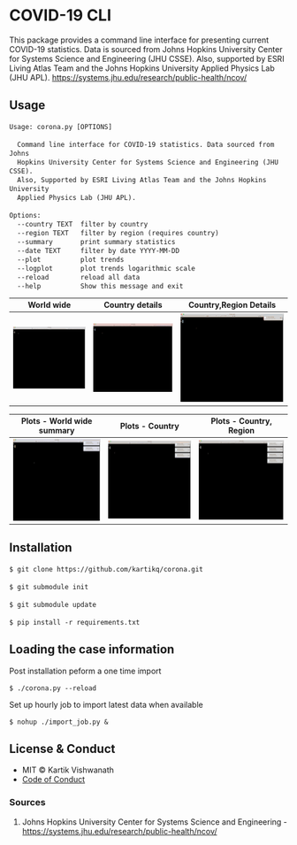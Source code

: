 # COVID-19 CLI

This package provides a command line interface for presenting current COVID-19 statistics. 
Data is sourced from Johns Hopkins University Center for Systems Science and Engineering (JHU CSSE). 
Also, supported by ESRI Living Atlas Team and the Johns Hopkins University Applied Physics Lab (JHU APL).
https://systems.jhu.edu/research/public-health/ncov/
## Usage
```
Usage: corona.py [OPTIONS]

  Command line interface for COVID-19 statistics. Data sourced from Johns
  Hopkins University Center for Systems Science and Engineering (JHU CSSE).
  Also, Supported by ESRI Living Atlas Team and the Johns Hopkins University
  Applied Physics Lab (JHU APL).

Options:
  --country TEXT  filter by country
  --region TEXT   filter by region (requires country)
  --summary       print summary statistics
  --date TEXT     filter by date YYYY-MM-DD
  --plot          plot trends
  --logplot       plot trends logarithmic scale
  --reload        reload all data
  --help          Show this message and exit
```

World wide   |  Country details  | Country,Region Details 
:-----------:|:-----------------:|:----------------------:
[![](./.github/default_comp2.gif)](./../../) | [![](./.github/country_breakdown_comp2.gif)](./../../) | [![](./.github/region_summary_comp2.gif)](./../../)

Plots - World wide summary | Plots - Country | Plots - Country, Region
:-------------------------:|:---------------:|:-----------------------:|
[![](./.github/all_plot_comp2.gif)](./../../) | [![](./.github/country_plot_comp2.gif)](./../../) | [![](./.github/region_plot_comp2.gif)](./../../)

## Installation

```
$ git clone https://github.com/kartikq/corona.git 

$ git submodule init

$ git submodule update

$ pip install -r requirements.txt

```

## Loading the case information

Post installation peform a one time import
```
$ ./corona.py --reload
```

Set up hourly job to import latest data when available
```
$ nohup ./import_job.py &
```

## License & Conduct
* MIT © Kartik Vishwanath
* [Code of Conduct](code-of-conduct.md)

### Sources
1. Johns Hopkins University Center for Systems Science and Engineering - https://systems.jhu.edu/research/public-health/ncov/